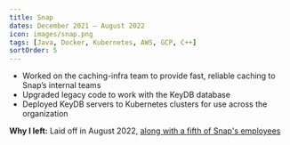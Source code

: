 ```yaml
---
title: Snap
dates: December 2021 – August 2022
icon: images/snap.png
tags: [Java, Docker, Kubernetes, AWS, GCP, C++]
sortOrder: 5
---
```


-   Worked on the caching-infra team to provide fast, reliable caching to Snap’s internal teams
-   Upgraded legacy code to work with the KeyDB database
-   Deployed KeyDB servers to Kubernetes clusters for use across the organization

**Why I left:** Laid off in August 2022, [along with a fifth of Snap's employees](https://www.nytimes.com/2022/08/31/technology/snap-layoffs-restructuring.html)
